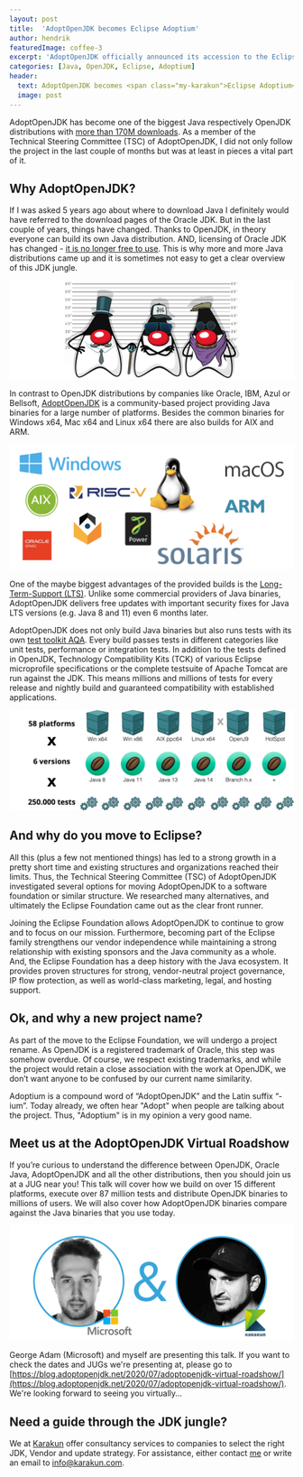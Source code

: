 ```yaml
---
layout: post
title:  'AdoptOpenJDK becomes Eclipse Adoptium'
author: hendrik
featuredImage: coffee-3
excerpt: 'AdoptOpenJDK officially announced its accession to the Eclipse Foundation and the future name "Eclipse Adoptium". A necessary and sensible move? A comment by Hendrik Ebbers, member of the Technical Steering Committee of AdoptOpenJDK.' 
categories: [Java, OpenJDK, Eclipse, Adoptium]
header:
  text: AdoptOpenJDK becomes <span class="my-karakun">Eclipse Adoptium</span>
  image: post
---
```


AdoptOpenJDK has become one of the biggest Java respectively OpenJDK distributions with [more than 170M downloads](https://dash-v2.adoptopenjdk.net/). As a member of the Technical Steering Committee (TSC) of AdoptOpenJDK, I did not only follow the project in the last couple of months but was at least in pieces a vital part of it.

## Why AdoptOpenJDK?

If I was asked 5 years ago about where to download Java I definitely would have referred to the download pages of the Oracle JDK. But in the last couple of years, things have changed. Thanks to OpenJDK, in theory everyone can build its own Java distribution. AND, licensing of Oracle JDK has changed - [it is no longer free to use](/java/2018/06/25/java-releases.html). This is why more and more Java distributions came up and it is sometimes not easy to get a clear overview of this JDK jungle.

![3 Duke Suspects](/assets/images/pages/jdks/3duke_suspects.png)

In contrast to OpenJDK distributions by companies like Oracle, IBM, Azul or Bellsoft, [AdoptOpenJDK](https://adoptopenjdk.net/) is a community-based project providing Java binaries for a large number of platforms. Besides the common binaries for Windows x64, Mac x64 and Linux x64 there are also builds for AIX and ARM.

![Platforms supported by AdoptOpenJDK](/assets/posts/2020-07-13-adoptium/platforms.png)

One of the maybe biggest advantages of the provided builds is the [Long-Term-Support (LTS)](https://adoptopenjdk.net/support.html#roadmap). Unlike some commercial providers of Java binaries, AdoptOpenJDK delivers free updates with important security fixes for Java LTS versions (e.g. Java 8 and 11) even 6 months later.

AdoptOpenJDK does not only build Java binaries but also runs tests with its own [test toolkit AQA](/2020/02/26/OpenJDK-builds.html). Every build passes tests in different categories like unit tests, performance or integration tests. In addition to the tests defined in OpenJDK, Technology Compatibility Kits (TCK) of various Eclipse microprofile specifications or the complete testsuite of Apache Tomcat are run against the JDK. This means millions and millions of tests for every release and nightly build and guaranteed compatibility with established applications.

![testing](/assets/posts/2020-07-13-adoptium/adopt-3-1536x543.png)

## And why do you move to Eclipse?
All this (plus a few not mentioned things) has led to a strong growth in a pretty short time and existing structures and organizations reached their limits. Thus, the Technical Steering Committee (TSC) of AdoptOpenJDK investigated several options for moving AdoptOpenJDK to a software foundation or similar structure. We researched many alternatives, and ultimately the Eclipse Foundation came out as the clear front runner. 

Joining the Eclipse Foundation allows AdoptOpenJDK to continue to grow and to focus on our mission. Furthermore, becoming part of the Eclipse family strengthens our vendor independence while maintaining a strong relationship with existing sponsors and the Java community as a whole. And, the Eclipse Foundation has a deep history with the Java ecosystem. It provides proven structures for strong, vendor-neutral project governance, IP flow protection, as well as world-class marketing, legal, and hosting support.

## Ok, and why a new project name?
As part of the move to the Eclipse Foundation, we will undergo a project rename. As OpenJDK is a registered trademark of Oracle, this step was somehow overdue. Of course, we respect existing trademarks, and while the project would retain a close association with the work at OpenJDK, we don’t want anyone to be confused by our current name similarity.

Adoptium is a compound word of “AdoptOpenJDK” and the Latin suffix “-ium”. Today already, we often hear "Adopt" when people are talking about the project. Thus, "Adoptium" is in my opinion a very good name.

## Meet us at the AdoptOpenJDK Virtual Roadshow
If you’re curious to understand the difference between OpenJDK, Oracle Java, AdoptOpenJDK and all the other distributions, then you should join us at a JUG near you! This talk will cover how we build on over 15 different platforms, execute over 87 million tests and distribute OpenJDK binaries to millions of users. We will also cover how AdoptOpenJDK binaries compare against the Java binaries that you use today.

![Speaker of Virtual Roadshow](/assets/posts/2020-07-13-adoptium/speakers.png)

George Adam (Microsoft) and myself are presenting this talk. If you want to check the dates and JUGs we're presenting at, please go to [https://blog.adoptopenjdk.net/2020/07/adoptopenjdk-virtual-roadshow/](https://blog.adoptopenjdk.net/2020/07/adoptopenjdk-virtual-roadshow/). We're looking forward to seeing you virtually...

## Need a guide through the JDK jungle?
We at [Karakun](https://karakun.com) offer consultancy services to companies to select the right JDK, Vendor and update strategy. For assistance, either contact [me](/people/hendrik) or write an email to [info@karakun.com](mailto:info@karakun.com).